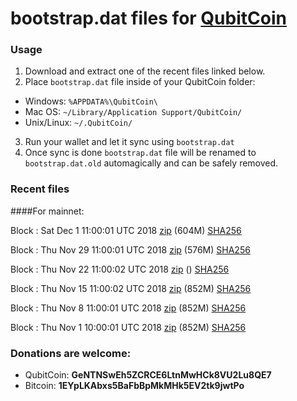 # bootstrap.dat files for [QubitCoin](https://qubitcoin.cc/)

### Usage

1. Download and extract one of the recent files linked below.
2. Place `bootstrap.dat` file inside of your QubitCoin folder:
 - Windows: `%APPDATA%\QubitCoin\`
 - Mac OS: `~/Library/Application Support/QubitCoin/`
 - Unix/Linux: `~/.QubitCoin/`
3. Run your wallet and let it sync using `bootstrap.dat`
4. Once sync is done `bootstrap.dat` file will be renamed to `bootstrap.dat.old` automagically and can be safely removed.

### Recent files

####For mainnet:

Block : Sat Dec  1 11:00:01 UTC 2018 [zip](https://transfer.sh/C5kOj/bootstrap.dat.20181201.zip) (604M) [SHA256](https://transfer.sh/qnqO5/sha256.txt)

Block : Thu Nov 29 11:00:01 UTC 2018 [zip](https://transfer.sh/nKYbY/bootstrap.dat.20181129.zip) (576M) [SHA256](https://transfer.sh/13hijy/sha256.txt)

Block : Thu Nov 22 11:00:02 UTC 2018 [zip]() () [SHA256](https://transfer.sh/GejPA/sha256.txt)

Block : Thu Nov 15 11:00:02 UTC 2018 [zip](https://transfer.sh/4oLgQ/bootstrap.dat.20181115.zip) (852M) [SHA256](https://transfer.sh/ANFDU/sha256.txt)

Block : Thu Nov  8 11:00:01 UTC 2018 [zip](https://transfer.sh/w4buu/bootstrap.dat.20181108.zip) (852M) [SHA256](https://transfer.sh/11Ydxq/sha256.txt)

Block : Thu Nov  1 10:00:01 UTC 2018 [zip](https://transfer.sh/2YeWm/bootstrap.dat.20181101.zip) (852M) [SHA256](https://transfer.sh/5Lrhw/sha256.txt)

### Donations are welcome:

- QubitCoin: **GeNTNSwEh5ZCRCE6LtnMwHCk8VU2Lu8QE7**
- Bitcoin: **1EYpLKAbxs5BaFbBpMkMHk5EV2tk9jwtPo**
